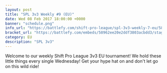 ```yaml
---
layout: post
title: "SPL 3v3 Weekly #9 (EU)"
date: Wed 08 Feb 2017 18:00:00 +0000
banner: "schedule.png"
info_url: "https://battlefy.com/shift-pro-league/spl-3v3-weekly-7-eu/588e665f69d96a4603ddd672/info"
bracket_url: "https://battlefy.com/embeds/58962ee20e2ddf3803acbdd3/stage/58962ee20e2ddf3803acbdd4"
category: EU
description: "SPL 3v3"
---
```


Welcome to our weekly Shift Pro League 3v3 EU tournament! We hold these little things every single Wednesday! Get your hype hat on and don't let go on this wild ride!
